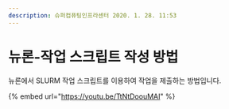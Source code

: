 ```yaml
---
description: 슈퍼컴퓨팅인프라센터 2020. 1. 28. 11:53
---
```


# 뉴론-작업 스크립트 작성 방법

뉴론에서 SLURM 작업 스크립트를 이용하여 작업을 제출하는 방법입니다.

{% embed url="https://youtu.be/TtNtDoouMAI" %}
